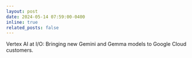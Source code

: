 ```yaml
---
layout: post
date: 2024-05-14 07:59:00-0400
inline: true
related_posts: false
---
```


Vertex AI at I/O: Bringing new Gemini and Gemma models to Google Cloud customers.
